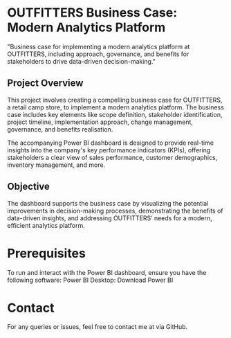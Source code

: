 # OUTFITTERS Business Case: Modern Analytics Platform
"Business case for implementing a modern analytics platform at OUTFITTERS, including approach, governance, and benefits for stakeholders to drive data-driven decision-making."

## Project Overview
This project involves creating a compelling business case for OUTFITTERS, a retail camp store, to implement a modern analytics platform. The business case includes key elements like scope definition, stakeholder identification, project timeline, implementation approach, change management, governance, and benefits realisation.

The accompanying Power BI dashboard is designed to provide real-time insights into the company's key performance indicators (KPIs), offering stakeholders a clear view of sales performance, customer demographics, inventory management, and more.

## Objective
The dashboard supports the business case by visualizing the potential improvements in decision-making processes, demonstrating the benefits of data-driven insights, and addressing OUTFITTERS’ needs for a modern, efficient analytics platform.

# Prerequisites
To run and interact with the Power BI dashboard, ensure you have the following software:
Power BI Desktop: Download Power BI


# Contact
For any queries or issues, feel free to contact me at via GitHub.
